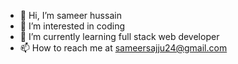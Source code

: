 - 👋 Hi, I’m sameer hussain
- 👀 I’m interested in coding
- 🌱 I’m currently learning full stack web developer
- 📫 How to reach me at sameersajju24@gmail.com

<!---
Sameersajju0211/Sameersajju0211 is a ✨ special ✨ repository because its `README.md` (this file) appears on your GitHub profile.
You can click the Preview link to take a look at your changes.
--->
